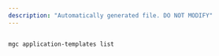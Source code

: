 ```yaml
---
description: "Automatically generated file. DO NOT MODIFY"
---
```


```cli

mgc application-templates list

```